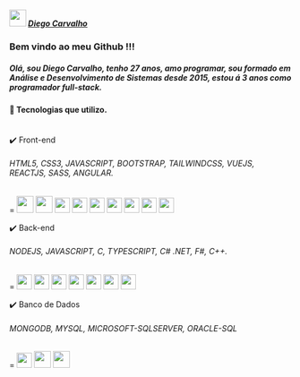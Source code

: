 <link rel="stylesheet" href="https://cdn.jsdelivr.net/gh/devicons/devicon@v2.15.1/devicon.min.css">

##### <img src="https://cdn.jsdelivr.net/gh/devicons/devicon/icons/linkedin/linkedin-original.svg" whideth="30" height="30" /> [ Diego Carvalho](www.linkedin.com/in/diegoPontesCarvalho)
          
### Bem vindo ao meu Github !!!

##### Olá, sou Diego Carvalho, tenho 27 anos, amo programar, sou formado em Análise e Desenvolvimento de Sistemas desde 2015, estou á 3 anos como programador full-stack.

  #### :pill: Tecnologias que utilizo.<br><br>
  :heavy_check_mark:  Front-end
  <br>
  ###### HTML5, CSS3, JAVASCRIPT, BOOTSTRAP, TAILWINDCSS, VUEJS, REACTJS, SASS, ANGULAR. 
  = <img src="https://cdn.jsdelivr.net/gh/devicons/devicon/icons/html5/html5-original-wordmark.svg" whideth="30" height="30"/>
  <img src="https://cdn.jsdelivr.net/gh/devicons/devicon/icons/css3/css3-original-wordmark.svg"  whideth="30" height="30"/>
  <img src="https://cdn.jsdelivr.net/gh/devicons/devicon/icons/javascript/javascript-original.svg" whideth="27" height="27"/>
  <img src="https://cdn.jsdelivr.net/gh/devicons/devicon/icons/bootstrap/bootstrap-original.svg" whideth="27" height="27" /> 
  <img src="https://cdn.jsdelivr.net/gh/devicons/devicon/icons/tailwindcss/tailwindcss-plain.svg" whideth="27" height="27" />
  <img src="https://cdn.jsdelivr.net/gh/devicons/devicon/icons/vuejs/vuejs-original.svg" whideth="27" height="27" />
  <img src="https://cdn.jsdelivr.net/gh/devicons/devicon/icons/react/react-original-wordmark.svg" whideth="27" height="27" />
  <img src="https://cdn.jsdelivr.net/gh/devicons/devicon/icons/sass/sass-original.svg" whideth="27" height="27"/>
  <img src="https://icongr.am/devicon/angularjs-original.svg?size=128&color=currentColor" whideth="27" height="27"/>
          
  :heavy_check_mark:  Back-end
  <br>
  ###### NODEJS, JAVASCRIPT, C, TYPESCRIPT, C# .NET, F#,  C++.
  = <img src="https://cdn.jsdelivr.net/gh/devicons/devicon/icons/nodejs/nodejs-plain.svg" whideth="27" height="27" />
  <img src="https://cdn.jsdelivr.net/gh/devicons/devicon/icons/javascript/javascript-plain.svg" whideth="27" height="27"/>
   <img src="https://devicons.railway.app/i/c.svg" whideth="27" height="27"/>
  <img src="https://cdn.jsdelivr.net/gh/devicons/devicon/icons/typescript/typescript-plain.svg" whideth="27" height="27"/>
  <img src="https://devicons.railway.app/i/csharp.svg" whideth="27" height="27"/>
  <img src="https://devicons.railway.app/i/fsharp.svg" whideth="27" height="27"/>
  <img src="https://devicons.railway.app/i/cplusplus.png" whideth="27" height="27"/>
  
  
  
  :heavy_check_mark:  Banco de Dados
  <br>
  ###### MONGODB, MYSQL, MICROSOFT-SQLSERVER, ORACLE-SQL
  = <img src="https://cdn.jsdelivr.net/gh/devicons/devicon/icons/mongodb/mongodb-plain-wordmark.svg" whideth="27" height="27"/>
  <img src="https://cdn.jsdelivr.net/gh/devicons/devicon/icons/mysql/mysql-original-wordmark.svg" whideth="30" height="30"/>
  <img src="https://cdn.jsdelivr.net/gh/devicons/devicon/icons/microsoftsqlserver/microsoftsqlserver-plain-wordmark.svg" whideth="30" height="30"/>
  
  
          
    
